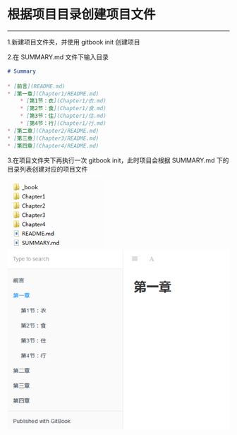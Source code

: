 # 根据项目目录创建项目文件

---

1.新建项目文件夹，并使用 gitbook init 创建项目

2.在 SUMMARY.md 文件下输入目录

```Markdown
# Summary

* [前言](README.md)
* [第一章](Chapter1/README.md)
    * [第1节：衣](Chapter1/衣.md)
    * [第2节：食](Chapter1/食.md)
    * [第3节：住](Chapter1/住.md)
    * [第4节：行](Chapter1/行.md)
* [第二章](Chapter2/README.md)
* [第三章](Chapter3/README.md)
* [第四章](Chapter4/README.md)
```

3.在项目文件夹下再执行一次 gitbook init，此时项目会根据 SUMMARY.md 下的目录列表创建对应的项目文件

<img src="images/xiangmu1.png">

<img src="images/xiangmu2.png">